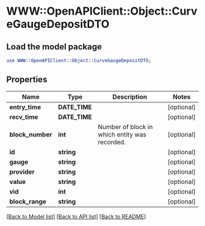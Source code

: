 # WWW::OpenAPIClient::Object::CurveGaugeDepositDTO

## Load the model package
```perl
use WWW::OpenAPIClient::Object::CurveGaugeDepositDTO;
```

## Properties
Name | Type | Description | Notes
------------ | ------------- | ------------- | -------------
**entry_time** | **DATE_TIME** |  | [optional] 
**recv_time** | **DATE_TIME** |  | [optional] 
**block_number** | **int** | Number of block in which entity was recorded. | [optional] 
**id** | **string** |  | [optional] 
**gauge** | **string** |  | [optional] 
**provider** | **string** |  | [optional] 
**value** | **string** |  | [optional] 
**vid** | **int** |  | [optional] 
**block_range** | **string** |  | [optional] 

[[Back to Model list]](../README.md#documentation-for-models) [[Back to API list]](../README.md#documentation-for-api-endpoints) [[Back to README]](../README.md)


